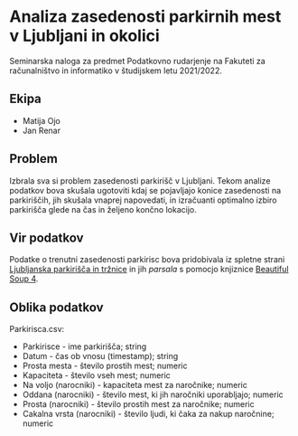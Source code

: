 # Analiza zasedenosti parkirnih mest v Ljubljani in okolici

Seminarska naloga za predmet Podatkovno rudarjenje na Fakuteti za računalništvo in informatiko v študijskem letu 2021/2022.

## Ekipa

- Matija Ojo
- Jan Renar

## Problem

Izbrala sva si problem zasedenosti parkirišč v Ljubljani. Tekom analize podatkov bova skušala ugotoviti kdaj se pojavljajo konice zasedenosti na parkiriščih, jih skušala vnaprej napovedati, in izračuanti optimalno izbiro parkirišča glede na čas in željeno končno lokacijo.


## Vir podatkov

Podatke o trenutni zasedenosti parkirisc bova pridobivala iz spletne strani [Ljubljanska parkirišča in tržnice](https://www.lpt.si/parkirisca/informacije-za-parkiranje/prikaz-zasedenosti-parkirisc) in jih *parsala* s pomocjo knjiznice [Beautiful Soup 4](https://beautiful-soup-4.readthedocs.io/en/latest/).

## Oblika podatkov

Parkirisca.csv:

- Parkirisce - ime parkirišča; string
- Datum - čas ob vnosu (timestamp); string
- Prosta mesta - število prostih mest; numeric
- Kapaciteta - število vseh mest; numeric
- Na voljo (narocniki) - kapaciteta mest za naročnike; numeric
- Oddana (narocniki) - število mest, ki jih naročniki uporabljajo; numeric
- Prosta (narocniki) - število prostih mest za naročnike; numeric
- Cakalna vrsta (narocniki) - število ljudi, ki čaka za nakup naročnine; numeric
